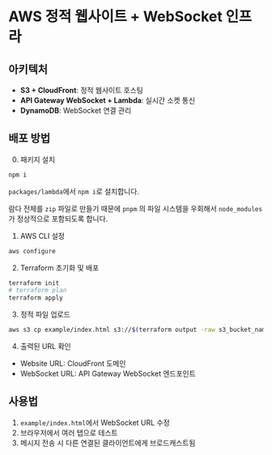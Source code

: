 # AWS 정적 웹사이트 + WebSocket 인프라

## 아키텍처

- **S3 + CloudFront**: 정적 웹사이트 호스팅
- **API Gateway WebSocket + Lambda**: 실시간 소켓 통신
- **DynamoDB**: WebSocket 연결 관리

## 배포 방법

0. 패키지 설치

```bash
npm i
```

`packages/lambda`에서 `npm i`로 설치합니다.

람다 전체를 `zip` 파일로 만들기 때문에 `pnpm` 의 파일 시스템을 우회해서 `node_modules`가 정상적으로 포함되도록 합니다.

1. AWS CLI 설정

```bash
aws configure
```

2. Terraform 초기화 및 배포

```bash
terraform init
# terraform plan
terraform apply
```

3. 정적 파일 업로드

```bash
aws s3 cp example/index.html s3://$(terraform output -raw s3_bucket_name)/
```

4. 출력된 URL 확인

- Website URL: CloudFront 도메인
- WebSocket URL: API Gateway WebSocket 엔드포인트

## 사용법

1. `example/index.html`에서 WebSocket URL 수정
2. 브라우저에서 여러 탭으로 테스트
3. 메시지 전송 시 다른 연결된 클라이언트에게 브로드캐스트됨
